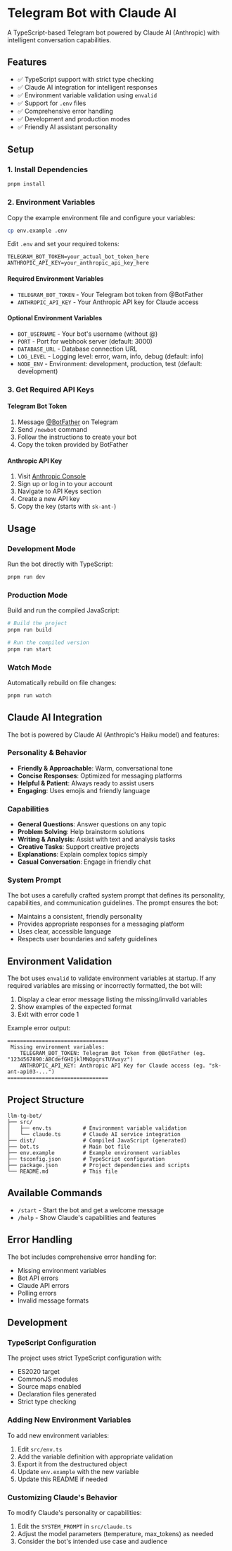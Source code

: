# Telegram Bot with Claude AI

A TypeScript-based Telegram bot powered by Claude AI (Anthropic) with intelligent conversation capabilities.

## Features

- ✅ TypeScript support with strict type checking
- ✅ Claude AI integration for intelligent responses
- ✅ Environment variable validation using `envalid`
- ✅ Support for `.env` files
- ✅ Comprehensive error handling
- ✅ Development and production modes
- ✅ Friendly AI assistant personality

## Setup

### 1. Install Dependencies

```bash
pnpm install
```

### 2. Environment Variables

Copy the example environment file and configure your variables:

```bash
cp env.example .env
```

Edit `.env` and set your required tokens:

```env
TELEGRAM_BOT_TOKEN=your_actual_bot_token_here
ANTHROPIC_API_KEY=your_anthropic_api_key_here
```

#### Required Environment Variables

- `TELEGRAM_BOT_TOKEN` - Your Telegram bot token from @BotFather
- `ANTHROPIC_API_KEY` - Your Anthropic API key for Claude access

#### Optional Environment Variables

- `BOT_USERNAME` - Your bot's username (without @)
- `PORT` - Port for webhook server (default: 3000)
- `DATABASE_URL` - Database connection URL
- `LOG_LEVEL` - Logging level: error, warn, info, debug (default: info)
- `NODE_ENV` - Environment: development, production, test (default: development)

### 3. Get Required API Keys

#### Telegram Bot Token
1. Message [@BotFather](https://t.me/botfather) on Telegram
2. Send `/newbot` command
3. Follow the instructions to create your bot
4. Copy the token provided by BotFather

#### Anthropic API Key
1. Visit [Anthropic Console](https://console.anthropic.com/)
2. Sign up or log in to your account
3. Navigate to API Keys section
4. Create a new API key
5. Copy the key (starts with `sk-ant-`)

## Usage

### Development Mode

Run the bot directly with TypeScript:

```bash
pnpm run dev
```

### Production Mode

Build and run the compiled JavaScript:

```bash
# Build the project
pnpm run build

# Run the compiled version
pnpm run start
```

### Watch Mode

Automatically rebuild on file changes:

```bash
pnpm run watch
```

## Claude AI Integration

The bot is powered by Claude AI (Anthropic's Haiku model) and features:

### Personality & Behavior
- **Friendly & Approachable**: Warm, conversational tone
- **Concise Responses**: Optimized for messaging platforms
- **Helpful & Patient**: Always ready to assist users
- **Engaging**: Uses emojis and friendly language

### Capabilities
- **General Questions**: Answer questions on any topic
- **Problem Solving**: Help brainstorm solutions
- **Writing & Analysis**: Assist with text and analysis tasks
- **Creative Tasks**: Support creative projects
- **Explanations**: Explain complex topics simply
- **Casual Conversation**: Engage in friendly chat

### System Prompt
The bot uses a carefully crafted system prompt that defines its personality, capabilities, and communication guidelines. The prompt ensures the bot:
- Maintains a consistent, friendly personality
- Provides appropriate responses for a messaging platform
- Uses clear, accessible language
- Respects user boundaries and safety guidelines

## Environment Validation

The bot uses `envalid` to validate environment variables at startup. If any required variables are missing or incorrectly formatted, the bot will:

1. Display a clear error message listing the missing/invalid variables
2. Show examples of the expected format
3. Exit with error code 1

Example error output:
```
================================
 Missing environment variables:
    TELEGRAM_BOT_TOKEN: Telegram Bot Token from @BotFather (eg. "1234567890:ABCdefGHIjklMNOpqrsTUVwxyz")
    ANTHROPIC_API_KEY: Anthropic API Key for Claude access (eg. "sk-ant-api03-...")
================================
```

## Project Structure

```
llm-tg-bot/
├── src/
│   ├── env.ts          # Environment variable validation
│   └── claude.ts       # Claude AI service integration
├── dist/               # Compiled JavaScript (generated)
├── bot.ts              # Main bot file
├── env.example         # Example environment variables
├── tsconfig.json       # TypeScript configuration
├── package.json        # Project dependencies and scripts
└── README.md           # This file
```

## Available Commands

- `/start` - Start the bot and get a welcome message
- `/help` - Show Claude's capabilities and features

## Error Handling

The bot includes comprehensive error handling for:
- Missing environment variables
- Bot API errors
- Claude API errors
- Polling errors
- Invalid message formats

## Development

### TypeScript Configuration

The project uses strict TypeScript configuration with:
- ES2020 target
- CommonJS modules
- Source maps enabled
- Declaration files generated
- Strict type checking

### Adding New Environment Variables

To add new environment variables:

1. Edit `src/env.ts`
2. Add the variable definition with appropriate validation
3. Export it from the destructured object
4. Update `env.example` with the new variable
5. Update this README if needed

### Customizing Claude's Behavior

To modify Claude's personality or capabilities:

1. Edit the `SYSTEM_PROMPT` in `src/claude.ts`
2. Adjust the model parameters (temperature, max_tokens) as needed
3. Consider the bot's intended use case and audience 